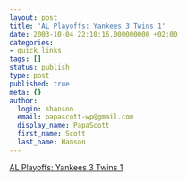 ```yaml
---
layout: post
title: 'AL Playoffs: Yankees 3 Twins 1'
date: 2003-10-04 22:10:16.000000000 +02:00
categories:
- quick links
tags: []
status: publish
type: post
published: true
meta: {}
author:
  login: shanson
  email: papascott-wp@gmail.com
  display_name: PapaScott
  first_name: Scott
  last_name: Hanson
---
```

<p><a href="http://sports.yahoo.com/mlb/recap?gid=231004109">AL Playoffs: Yankees 3 Twins 1</a></p>
